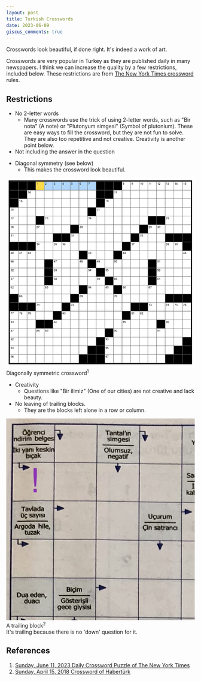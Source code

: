 ```yaml
---
layout: post
title: Turkish Crosswords
date: 2023-06-09
giscus_comments: true
---
```


Crosswords look beautiful, if done right. It's indeed a work of art.

Crosswords are very popular in Turkey as they are published daily in many newspapers. I think we can increase the quality by a few restrictions, included below. These restrictions are from [The New York Times crossword](https://www.nytimes.com/crosswords) rules.

## Restrictions

- No 2-letter words
    - Many crosswords use the trick of using 2-letter words, such as "Bir nota" (A note) or "Plutonyum simgesi" (Symbol of plutonium). These are easy ways to fill the crossword, but they are not fun to solve. They are also too repetitive and not creative. Creativity is another point below.
- Not including the answer in the question
<!-- should include an example here -->
- Diagonal symmetry (see below)
    - This makes the crossword look beautiful.

<div class="row">
    <div class="col-md-6">
        <img src="/puzzles/images/symmetric.png" title="symmetric" class="img-fluid rounded z-depth-1">
    </div>
    <div class="caption">
        Diagonally symmetric crossword<sup>1</sup>
    </div>
</div>

- Creativity
    - Questions like "Bir ilimiz" (One of our cities) are not creative and lack beauty.
- No leaving of trailing blocks.
    - They are the blocks left alone in a row or column.

<div class="row">
    <div class="col-md-6">
        <img src="/puzzles/images/trailing.jpg" title="trailing" class="img-fluid rounded z-depth-1">
    </div>
    <div class="caption">
        A trailing block<sup>2</sup><br>
        It's trailing because there is no 'down' question for it.
    </div>
</div>

<!-- continue with the restrictions -->

## References

1. [Sunday, June 11, 2023 Daily Crossword Puzzle of The New York Times](https://www.nytimes.com/crosswords/game/daily/2023/06/11)
2. [Sunday, April 15, 2018 Crossword of Habertürk](https://kalustsalcioglu.com/2018/04/15/15-nisan-2018-haberturk-gazetesi-cengel-bulmaca-fotograftaki-oyuncu/)